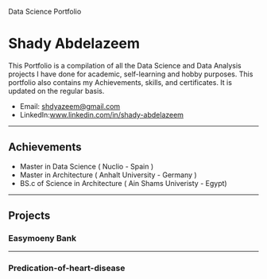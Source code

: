 Data Science Portfolio  
# Shady Abdelazeem 

This Portfolio is a compilation of all the Data Science and Data Analysis projects I have done for academic, self-learning and hobby purposes. This portfolio also contains my Achievements, skills, and certificates. It is updated on the regular basis.

+ Email: shdyazeem@gmail.com
+ LinkedIn:www.linkedin.com/in/shady-abdelazeem 
***
## Achievements
+ Master in Data Science ( Nuclio - Spain ) 
+ Master in Architecture ( Anhalt University - Germany )
+ BS.c of Science in Architecture ( Ain Shams Univeristy - Egypt)
***
## Projects
### Easymoeny Bank 
***
### Predication-of-heart-disease 
